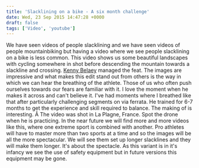 ```yaml
---
title: 'Slacklining on a bike - A six month challenge'
date: Wed, 23 Sep 2015 14:47:28 +0000
draft: false
tags: ['Video', 'youtube']
---
```


We have seen videos of people slacklining and we have seen videos of people mountainbiking but having a video where we see people slacklining on a bike is less common. This video shows us some beautiful landscapes with cycling somewhere in shot before descending the mountain towards a slackline and crossing. [Kenny Belaey](http://www.belaeytrials.com/) managed the feat. The images are impressive and what makes this edit stand out from others is the way in which we can hear the breathing of the athlete. Those of us who often push ourselves towards our fears are familiar with it. I love the moment when he makes it across and can't believe it. I've had moments where I breathed like that after particularly challenging segments on via ferrata. He trained for 6-7 months to get the experience and skill required to balance. The making of is interesting. Â The video was shot in La Plagne, France. Spot the drone when he is practicing. In the near future we will find more and more videos like this, where one extreme sport is combined with another. Pro athletes will have to master more than two sports at a time and so the images will be all the more spectacular. We will see them set up longer slacklines and they will make them longer. It's about the spectacle. As this variant is in it's infancy we see the use of safety equipment but in future versions this equipment may be gone.
